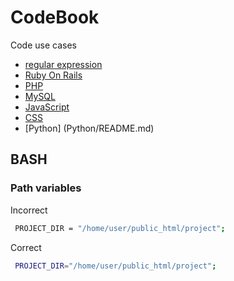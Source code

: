 # CodeBook
Code use cases

 * [regular expression](RegExp/README.md)
 * [Ruby On Rails](RubyOnRails/README.md)
 * [PHP](PHP/README.md)
 * [MySQL](MySQL/README.md)
 * [JavaScript](JavaScript/README.md)
 * [CSS](CSS/README.md)
 * [Python] (Python/README.md)

 ## BASH
 ### Path variables

Incorrect 
```sh
 PROJECT_DIR = "/home/user/public_html/project";
```

 Correct 
```sh
 PROJECT_DIR="/home/user/public_html/project";
``` 

